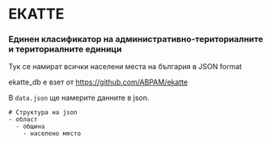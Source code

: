 # ЕКАТТЕ 
### Единен класификатор на административно-териториалните и териториалните единици


Тук се намират всички населени места на българия в JSON format 

ekatte_db e взет от https://github.com/ABPAM/ekatte

В `data.json` ще намерите данните в json.

    # Структура на json
    - област
      - община
        - населено място